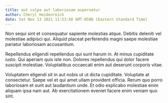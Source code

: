 ```yaml
---
title: aut culpa aut laboriosam aspernatur
author: Cheryl Heidenreich
date: Sat Nov 13 2021 11:53:50 GMT-0500 (Eastern Standard Time)
---
```

Non sequi sint et consequatur sapiente molestias atque. Debitis deleniti vel molestiae adipisci qui. Aliquid placeat perferendis magni saepe molestiae pariatur laboriosam accusantium.

 Repellendus eligendi repellendus qui sunt harum in. At minus cupiditate iusto. Qui aperiam quis iste non. Dolores repellendus qui dolor facere suscipit molestiae. Voluptatibus occaecati enim aut deserunt corporis vitae.

 Voluptatem eligendi sit in aut nobis ut ut dicta cupiditate. Voluptate at consectetur. Saepe vel et qui amet ullam provident officia. Rerum quo porro laboriosam et sunt aut laudantium unde. Et odio explicabo molestiae enim aliquam ipsa nam aut. Ab exercitationem eveniet facere enim veniam quo sint.